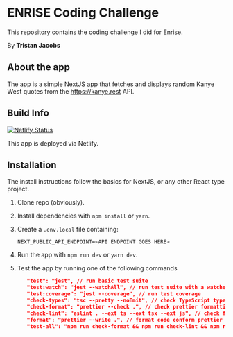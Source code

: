 # ENRISE Coding Challenge

This repository contains the coding challenge I did for Enrise.

By **Tristan Jacobs**

## About the app

The app is a simple NextJS app that fetches and displays random Kanye West quotes from the https://kanye.rest API.

## Build Info

[![Netlify Status](https://api.netlify.com/api/v1/badges/8cb4c5c8-046a-4e66-9976-d65ded15c486/deploy-status)](https://app.netlify.com/sites/enrise-kanye-quotes/deploys)

This app is deployed via Netlify.

## Installation

The install instructions follow the basics for NextJS, or any other React type project.

1. Clone repo (obviously).
2. Install dependencies with `npm install` or `yarn`.
3. Create a `.env.local` file containing:

   ```
   NEXT_PUBLIC_API_ENDPOINT=<API ENDPOINT GOES HERE>
   ```

4. Run the app with `npm run dev` or `yarn dev`.

5. Test the app by running one of the following commands
   ```json
      "test": "jest", // run basic test suite
      "test:watch": "jest --watchAll", // run test suite with a watcher
      "test:coverage": "jest --coverage", // run test coverage
      "check-types": "tsc --pretty --noEmit", // check TypeScript types
      "check-format": "prettier --check .", // check prettier formatting
      "check-lint": "eslint . --ext ts --ext tsx --ext js", // check for linter issues
      "format": "prettier --write .", // format code conform prettier config
      "test-all": "npm run check-format && npm run check-lint && npm run check-types && npm run test" // run all tests
   ```
